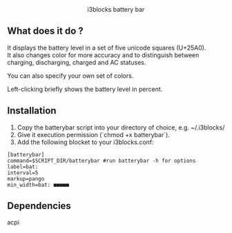 <center>i3blocks battery bar</center>
						
	
What does it do ?
-----------------
It displays the battery level in a set of five unicode squares (U+25A0).<br>
It also changes color for more accuracy and to distinguish between<br>
charging, discharging, charged and AC statuses.<br>

You can also specify your own set of colors.<br>
	
Left-clicking briefly shows the battery level in percent.<br>

Installation
------------
<ol>

<li> Copy the batterybar script into your directory of choice, e.g. ~/.i3blocks/</li>
<li> Give it execution permission (`chmod +x batterybar`).</li>
<li> Add the following blocket to your i3blocks.conf:</li>

</ol>

```
[batterybar]
command=$SCRIPT_DIR/batterybar #run batterybar -h for options
label=bat:
interval=5
markup=pango
min_width=bat: ■■■■■
```
	
Dependencies
-------------
acpi
	

	
	
